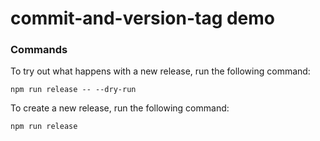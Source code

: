 # commit-and-version-tag demo

### Commands

To try out what happens with a new release, run the following command:

```
npm run release -- --dry-run
```

To create a new release, run the following command:

```
npm run release
```

